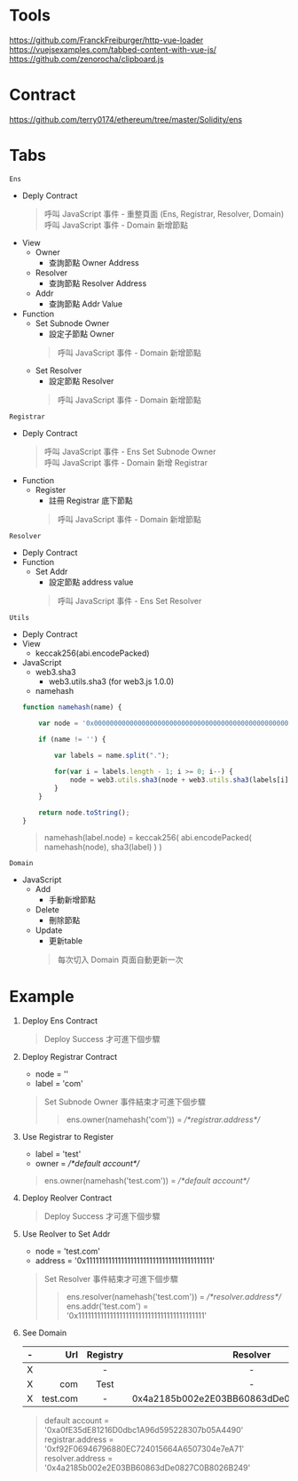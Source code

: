 # Tools
https://github.com/FranckFreiburger/http-vue-loader  
https://vuejsexamples.com/tabbed-content-with-vue-js/  
https://github.com/zenorocha/clipboard.js

# Contract
https://github.com/terry0174/ethereum/tree/master/Solidity/ens

# Tabs
`Ens`

* Deply Contract 
    > 呼叫 JavaScript 事件 - 重整頁面 (Ens, Registrar, Resolver, Domain)  
    > 呼叫 JavaScript 事件 - Domain 新增節點
* View 
    * Owner
        * 查詢節點 Owner Address
    * Resolver
        * 查詢節點 Resolver Address
    * Addr
        * 查詢節點 Addr Value
* Function 
    * Set Subnode Owner
        * 設定子節點 Owner
        > 呼叫 JavaScript 事件 - Domain 新增節點
    * Set Resolver
        * 設定節點 Resolver
        > 呼叫 JavaScript 事件 - Domain 新增節點

`Registrar`

* Deply Contract 
    > 呼叫 JavaScript 事件 - Ens Set Subnode Owner  
    > 呼叫 JavaScript 事件 - Domain 新增 Registrar
* Function 
    * Register
        * 註冊 Registrar 底下節點
        > 呼叫 JavaScript 事件 - Domain 新增節點  

`Resolver`

* Deply Contract 
* Function 
    * Set Addr
        * 設定節點 address value  
        > 呼叫 JavaScript 事件 - Ens Set Resolver  

`Utils`

* Deply Contract 
* View 
    * keccak256(abi.encodePacked)
* JavaScript
    * web3.sha3
        * web3.utils.sha3 (for web3.js 1.0.0)
    * namehash
    ```javascript
    function namehash(name) {

        var node = '0x0000000000000000000000000000000000000000000000000000000000000000';
        
        if (name != '') {

            var labels = name.split(".");

            for(var i = labels.length - 1; i >= 0; i--) {
                node = web3.utils.sha3(node + web3.utils.sha3(labels[i]).slice(2), {encoding: 'hex'});
            }
        }

        return node.toString();
    }
    ```
    > namehash(label.node) = keccak256( abi.encodePacked( namehash(node), sha3(label) ) )

`Domain`
* JavaScript
    * Add
        * 手動新增節點
    * Delete
        * 刪除節點
    * Update
        * 更新table
        > 每次切入 Domain 頁面自動更新一次

# Example
1. Deploy Ens Contract
    > Deploy Success 才可進下個步驟
2. Deploy Registrar Contract
    * node = ''
    * label = 'com'
    > Set Subnode Owner 事件結束才可進下個步驟  
    >> ens.owner(namehash('com')) = */\*registrar.address\*/*
3. Use Registrar to Register
    * label = 'test'
    * owner = */\*default account\*/*
    > ens.owner(namehash('test.com')) = */\*default account\*/*
4. Deploy Reolver Contract
    > Deploy Success 才可進下個步驟
5. Use Reolver to Set Addr
    * node = 'test.com'
    * address = '0x1111111111111111111111111111111111111111'
    > Set Resolver 事件結束才可進下個步驟  
    >> ens.resolver(namehash('test.com')) = */\*resolver.address\*/*  
    >> ens.addr('test.com') = '0x1111111111111111111111111111111111111111'
6. See Domain

    | - | Url | Registry | Resolver | Owner | Addr |
    | :---------: | --------: | :---------: | :--------: | :---------: | :--------: |
    | X |  | -  | - | 0xa0fE35dE81216D0dbc1A96d595228307b05A4490  | - |
    | X | com | Test  | - | 0xf92F06946796880EC724015664A6507304e7eA71  | - |
    | X | test.com | -  | 0x4a2185b002e2E03BB60863dDe0827C0B8026B249 | 0xa0fE35dE81216D0dbc1A96d595228307b05A4490  | 0x1111111111111111111111111111111111111111 |

    > default account = '0xa0fE35dE81216D0dbc1A96d595228307b05A4490'  
    > registrar.address = '0xf92F06946796880EC724015664A6507304e7eA71'  
    > resolver.address = '0x4a2185b002e2E03BB60863dDe0827C0B8026B249'  